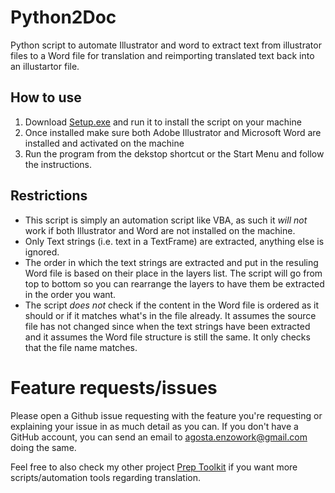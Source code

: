 # Python2Doc
Python script to automate Illustrator and word to extract text from illustrator files to a Word file for translation and reimporting translated text back into an illustartor file.

## How to use
1. Download [Setup.exe](https://github.com/ChonkyYoshi/Python-.ai2Doc/releases/download/v.0.1/Setup.exe) and run it to install the script on your machine
2. Once installed make sure both Adobe Illustrator and Microsoft Word are installed and activated on the machine
3. Run the program from the dekstop shortcut or the Start Menu and follow the instructions.

## Restrictions
- This script is simply an automation script like VBA, as such it *will not* work if both Illustrator and Word are not installed on the machine.
- Only Text strings (i.e. text in a TextFrame) are extracted, anything else is ignored.
- The order in which the text strings are extracted and put in the resuling Word file is based on their place in the layers list. The script will go from top to bottom so you can rearrange the layers to have them be extracted in the order you want.
- The script *does not* check if the content in the Word file is ordered as it should or if it matches what's in the file already. It assumes the source file has not changed since when the text strings have been extracted and it assumes the Word file structure is still the same. It only checks that the file name matches.

# Feature requests/issues
Please open a Github issue requesting with the feature you're requesting or explaining your issue in as much detail as you can.
If you don't have a GitHub account, you can send an email to [agosta.enzowork@gmail.com](mailto:agosta.enzowork@gmail.com) doing the same.

Feel free to also check my other project [Prep Toolkit](https://github.com/ChonkyYoshi/Prep-ToolKit) if you want more scripts/automation tools regarding translation.
